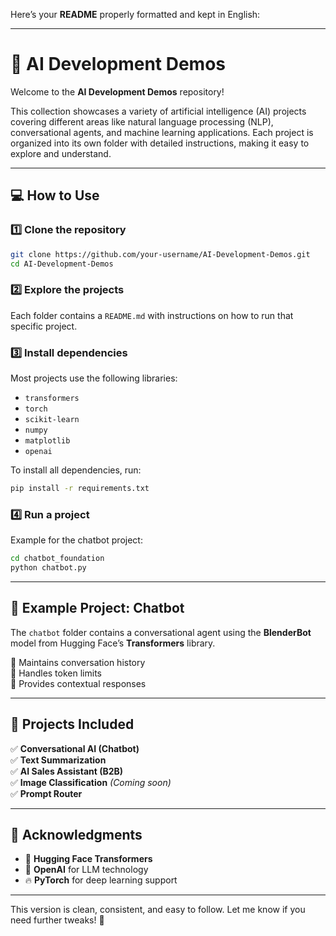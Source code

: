 Here’s your **README** properly formatted and kept in English:

---

# 🧠 AI Development Demos

Welcome to the **AI Development Demos** repository!  

This collection showcases a variety of artificial intelligence (AI) projects covering different areas like natural language processing (NLP), conversational agents, and machine learning applications. Each project is organized into its own folder with detailed instructions, making it easy to explore and understand.

---

## 💻 How to Use

### 1️⃣ Clone the repository

```bash
git clone https://github.com/your-username/AI-Development-Demos.git
cd AI-Development-Demos
```

### 2️⃣ Explore the projects

Each folder contains a `README.md` with instructions on how to run that specific project.

### 3️⃣ Install dependencies

Most projects use the following libraries:

- `transformers`  
- `torch`  
- `scikit-learn`  
- `numpy`  
- `matplotlib`  
- `openai`  

To install all dependencies, run:

```bash
pip install -r requirements.txt
```

### 4️⃣ Run a project

Example for the chatbot project:

```bash
cd chatbot_foundation
python chatbot.py
```

---

## 📝 Example Project: Chatbot

The `chatbot` folder contains a conversational agent using the **BlenderBot** model from Hugging Face’s **Transformers** library.  

🔹 Maintains conversation history  
🔹 Handles token limits  
🔹 Provides contextual responses  

---

## 🧩 Projects Included

✅ **Conversational AI (Chatbot)**  
✅ **Text Summarization**  
✅ **AI Sales Assistant (B2B)**  
✅ **Image Classification** *(Coming soon)*  
✅ **Prompt Router**  

---

## 🙌 Acknowledgments

- 🤗 **Hugging Face Transformers**  
- 🧠 **OpenAI** for LLM technology  
- 🔥 **PyTorch** for deep learning support  

---

This version is clean, consistent, and easy to follow. Let me know if you need further tweaks! 🚀